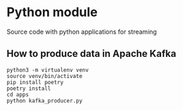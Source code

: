# Python module

Source code with python applications for streaming

## How to produce data in Apache Kafka
```
python3 -m virtualenv venv
source venv/bin/activate
pip install poetry
poetry install
cd apps
python kafka_producer.py
```